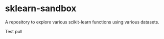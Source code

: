 # sklearn-sandbox
A repository to explore various scikit-learn functions using various datasets.

Test pull
